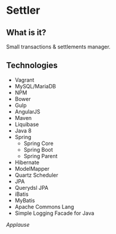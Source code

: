 # Settler
## What is it?
Small transactions & settlements manager.

## Technologies
* Vagrant
* MySQL/MariaDB
* NPM
* Bower
* Gulp
* AngularJS
* Maven
* Liquibase
* Java 8
* Spring
  * Spring Core
  * Spring Boot
  * Spring Parent
* Hibernate
* ModelMapper
* Quartz Scheduler
* JPA
* Querydsl JPA
* iBatis
* MyBatis
* Apache Commons Lang
* Simple Logging Facade for Java

*Applause*